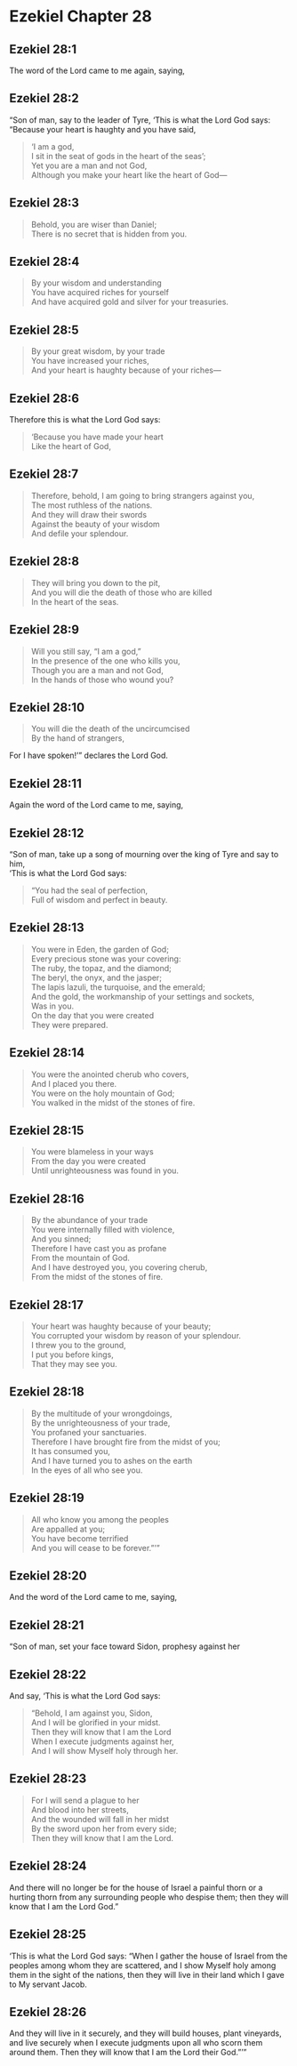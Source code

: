 # Ezekiel Chapter 28

## Ezekiel 28:1

The word of the Lord came to me again, saying,

## Ezekiel 28:2

“Son of man, say to the leader of Tyre, ‘This is what the Lord God says:  
“Because your heart is haughty and you have said,

> ‘I am a god,  
> I sit in the seat of gods in the heart of the seas’;  
> Yet you are a man and not God,  
> Although you make your heart like the heart of God—

## Ezekiel 28:3

> Behold, you are wiser than Daniel;  
> There is no secret that is hidden from you.

## Ezekiel 28:4

> By your wisdom and understanding  
> You have acquired riches for yourself  
> And have acquired gold and silver for your treasuries.

## Ezekiel 28:5

> By your great wisdom, by your trade  
> You have increased your riches,  
> And your heart is haughty because of your riches—

## Ezekiel 28:6

Therefore this is what the Lord God says:

> ‘Because you have made your heart  
> Like the heart of God,

## Ezekiel 28:7

> Therefore, behold, I am going to bring strangers against you,  
> The most ruthless of the nations.  
> And they will draw their swords  
> Against the beauty of your wisdom  
> And defile your splendour.

## Ezekiel 28:8

> They will bring you down to the pit,  
> And you will die the death of those who are killed  
> In the heart of the seas.

## Ezekiel 28:9

> Will you still say, “I am a god,”  
> In the presence of the one who kills you,  
> Though you are a man and not God,  
> In the hands of those who wound you?

## Ezekiel 28:10

> You will die the death of the uncircumcised  
> By the hand of strangers,

For I have spoken!’” declares the Lord God.

## Ezekiel 28:11

Again the word of the Lord came to me, saying,

## Ezekiel 28:12

“Son of man, take up a song of mourning over the king of Tyre and say to him,  
‘This is what the Lord God says:

> “You had the seal of perfection,  
> Full of wisdom and perfect in beauty.

## Ezekiel 28:13

> You were in Eden, the garden of God;  
> Every precious stone was your covering:  
> The ruby, the topaz, and the diamond;  
> The beryl, the onyx, and the jasper;  
> The lapis lazuli, the turquoise, and the emerald;  
> And the gold, the workmanship of your settings and sockets,  
> Was in you.  
> On the day that you were created  
> They were prepared.

## Ezekiel 28:14

> You were the anointed cherub who covers,  
> And I placed you there.  
> You were on the holy mountain of God;  
> You walked in the midst of the stones of fire.

## Ezekiel 28:15

> You were blameless in your ways  
> From the day you were created  
> Until unrighteousness was found in you.

## Ezekiel 28:16

> By the abundance of your trade  
> You were internally filled with violence,  
> And you sinned;  
> Therefore I have cast you as profane  
> From the mountain of God.  
> And I have destroyed you, you covering cherub,  
> From the midst of the stones of fire.

## Ezekiel 28:17

> Your heart was haughty because of your beauty;  
> You corrupted your wisdom by reason of your splendour.  
> I threw you to the ground,  
> I put you before kings,  
> That they may see you.

## Ezekiel 28:18

> By the multitude of your wrongdoings,  
> By the unrighteousness of your trade,  
> You profaned your sanctuaries.  
> Therefore I have brought fire from the midst of you;  
> It has consumed you,  
> And I have turned you to ashes on the earth  
> In the eyes of all who see you.

## Ezekiel 28:19

> All who know you among the peoples  
> Are appalled at you;  
> You have become terrified  
> And you will cease to be forever.”’”

## Ezekiel 28:20

And the word of the Lord came to me, saying,

## Ezekiel 28:21

“Son of man, set your face toward Sidon, prophesy against her

## Ezekiel 28:22

And say, ‘This is what the Lord God says:

> “Behold, I am against you, Sidon,  
> And I will be glorified in your midst.  
> Then they will know that I am the Lord  
> When I execute judgments against her,  
> And I will show Myself holy through her.

## Ezekiel 28:23

> For I will send a plague to her  
> And blood into her streets,  
> And the wounded will fall in her midst  
> By the sword upon her from every side;  
> Then they will know that I am the Lord.

## Ezekiel 28:24

And there will no longer be for the house of Israel a painful thorn or a hurting thorn from any surrounding people who despise them; then they will know that I am the Lord God.”

## Ezekiel 28:25

‘This is what the Lord God says: “When I gather the house of Israel from the peoples among whom they are scattered, and I show Myself holy among them in the sight of the nations, then they will live in their land which I gave to My servant Jacob.

## Ezekiel 28:26

And they will live in it securely, and they will build houses, plant vineyards, and live securely when I execute judgments upon all who scorn them around them. Then they will know that I am the Lord their God.”’”
